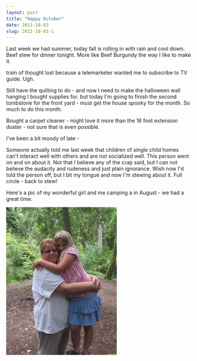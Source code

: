 ```yaml
---
layout: post
title: "Happy October"
date: 2011-10-03
slug: 2011-10-03-1
---
```


Last week we had summer, today fall is rolling in with rain and cool down.   Beef stew for dinner tonight. More like Beef Burgundy the way I like to make it.  

train of thought lost because a telemarketer wanted me to subscribe to TV guide.  Ugh.

Still have the quilting to do - and now I need to make the halloween wall hanging I bought supplies for.  but today I&apos;m going to finish the second tombstone for the front yard - must get the house spooky for the month.  So much to do this month.

Bought a carpet cleaner - might love it more than the 16 foot extension duster - not sure that is even possible.

I&apos;ve been a bit moody of late - 

Someone actually told me last week that children of single child homes can&apos;t interact well with others and are not socialized well. This person went on and on about it.   Not that I believe any of the crap said, but I can not believe the audacity and rudeness and just plain ignorance.   Wish now I&apos;d told the person off, but I bit my tongue and now I&apos;m stewing about it.  Full circle - back to stew!

Here&apos;s a pic of my wonderful girl and me camping a in August  - we had a great time.

 ![](/images/assets/IMG_3307-thumb-300x400-192.jpg) 

 <br />
